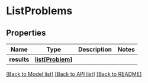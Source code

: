 # ListProblems

## Properties
Name | Type | Description | Notes
------------ | ------------- | ------------- | -------------
**results** | [**list[Problem]**](Problem.md) |  | 

[[Back to Model list]](../README.md#documentation-for-models) [[Back to API list]](../README.md#documentation-for-api-endpoints) [[Back to README]](../README.md)

